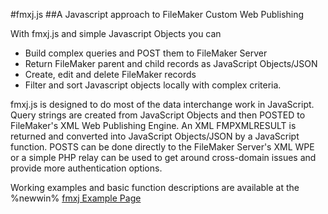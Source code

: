 #fmxj.js
##A Javascript approach to FileMaker Custom Web Publishing

With fmxj.js and simple Javascript Objects you can
* Build complex queries and POST them to FileMaker Server
* Return FileMaker parent and child records as JavaScript Objects/JSON
* Create, edit and delete FileMaker records
* Filter and sort Javascript objects locally with complex criteria.

fmxj.js is designed to do most of the data interchange work in JavaScript.  Query strings are created from JavaScript Objects and then POSTED to FileMaker's XML Web Publishing Engine.  An XML FMPXMLRESULT is returned and converted into JavaScript Objects/JSON by a JavaScript function.  POSTS can be done directly to the FileMaker Server's XML WPE or a simple PHP relay can be used to get around cross-domain issues and provide more authentication options.

Working examples and basic function descriptions are available at the %newwin% [fmxj Example Page](http://www.seedcode.com/fmxj/fmxj.html)